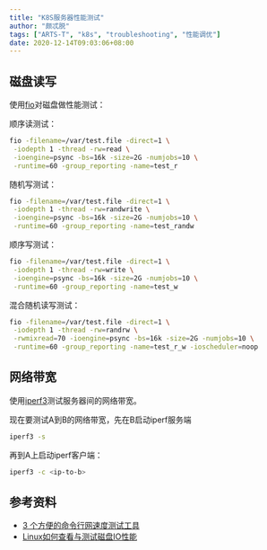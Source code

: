 ```yaml
---
title: "K8S服务器性能测试"
author: "颇忒脱"
tags: ["ARTS-T", "k8s", "troubleshooting", "性能调优"]
date: 2020-12-14T09:03:06+08:00
---
```


<!--more-->

## 磁盘读写

使用[fio](https://github.com/axboe/fio)对磁盘做性能测试：

顺序读测试：

```bash
fio -filename=/var/test.file -direct=1 \
 -iodepth 1 -thread -rw=read \
 -ioengine=psync -bs=16k -size=2G -numjobs=10 \
 -runtime=60 -group_reporting -name=test_r
```

随机写测试：

```bash
fio -filename=/var/test.file -direct=1 \
 -iodepth 1 -thread -rw=randwrite \
 -ioengine=psync -bs=16k -size=2G -numjobs=10 \
 -runtime=60 -group_reporting -name=test_randw
```

顺序写测试：

```bash
fio -filename=/var/test.file -direct=1 \
 -iodepth 1 -thread -rw=write \
 -ioengine=psync -bs=16k -size=2G -numjobs=10 \
 -runtime=60 -group_reporting -name=test_w
```

混合随机读写测试：

```bash
fio -filename=/var/test.file -direct=1 \
 -iodepth 1 -thread -rw=randrw \
 -rwmixread=70 -ioengine=psync -bs=16k -size=2G -numjobs=10 \
 -runtime=60 -group_reporting -name=test_r_w -ioscheduler=noop
```

## 网络带宽

使用[iperf3](https://iperf.fr/)测试服务器间的网络带宽。

现在要测试A到B的网络带宽，先在B启动iperf服务端

```bash
iperf3 -s
```

再到A上启动iperf客户端：

```bash
iperf3 -c <ip-to-b>
```

## 参考资料

* [3 个方便的命令行网速度测试工具](https://zhuanlan.zhihu.com/p/106409769)
* [Linux如何查看与测试磁盘IO性能](https://www.cnblogs.com/mauricewei/p/10502539.html)
